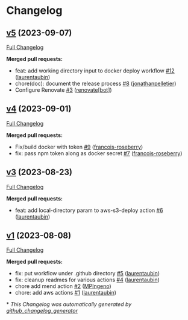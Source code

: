 # Changelog

## [v5](https://github.com/ingeno/foundation-github-actions/tree/v5) (2023-09-07)

[Full Changelog](https://github.com/ingeno/foundation-github-actions/compare/v4...v5)

**Merged pull requests:**

- feat: add working directory input to docker deploy workflow [\#12](https://github.com/ingeno/foundation-github-actions/pull/12) ([laurentaubin](https://github.com/laurentaubin))
- chore\(doc\): document the release process [\#8](https://github.com/ingeno/foundation-github-actions/pull/8) ([jonathanpelletier](https://github.com/jonathanpelletier))
- Configure Renovate [\#3](https://github.com/ingeno/foundation-github-actions/pull/3) ([renovate[bot]](https://github.com/apps/renovate))

## [v4](https://github.com/ingeno/foundation-github-actions/tree/v4) (2023-09-01)

[Full Changelog](https://github.com/ingeno/foundation-github-actions/compare/v3...v4)

**Merged pull requests:**

- Fix/build docker with token [\#9](https://github.com/ingeno/foundation-github-actions/pull/9) ([francois-roseberry](https://github.com/francois-roseberry))
- fix: pass npm token along as docker secret [\#7](https://github.com/ingeno/foundation-github-actions/pull/7) ([francois-roseberry](https://github.com/francois-roseberry))

## [v3](https://github.com/ingeno/foundation-github-actions/tree/v3) (2023-08-23)

[Full Changelog](https://github.com/ingeno/foundation-github-actions/compare/v1...v3)

**Merged pull requests:**

- feat: add local-directory param to aws-s3-deploy action [\#6](https://github.com/ingeno/foundation-github-actions/pull/6) ([laurentaubin](https://github.com/laurentaubin))

## [v1](https://github.com/ingeno/foundation-github-actions/tree/v1) (2023-08-08)

[Full Changelog](https://github.com/ingeno/foundation-github-actions/compare/bbe63fffa51cb0d8a1bd86913f14dd021edab595...v1)

**Merged pull requests:**

- fix: put workflow under .github directory [\#5](https://github.com/ingeno/foundation-github-actions/pull/5) ([laurentaubin](https://github.com/laurentaubin))
- fix: cleanup readmes for various actions [\#4](https://github.com/ingeno/foundation-github-actions/pull/4) ([laurentaubin](https://github.com/laurentaubin))
- chore add mend action [\#2](https://github.com/ingeno/foundation-github-actions/pull/2) ([MPIngeno](https://github.com/MPIngeno))
- chore: add aws actions [\#1](https://github.com/ingeno/foundation-github-actions/pull/1) ([laurentaubin](https://github.com/laurentaubin))



\* *This Changelog was automatically generated by [github_changelog_generator](https://github.com/github-changelog-generator/github-changelog-generator)*
